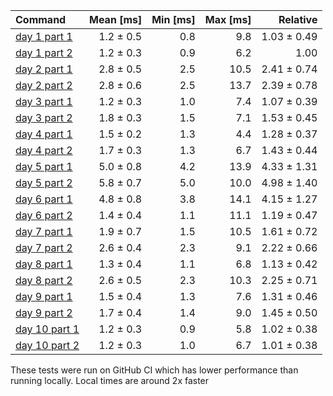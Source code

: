 | Command | Mean [ms] | Min [ms] | Max [ms] | Relative |
|:---|---:|---:|---:|---:|
| [day 1 part 1](/src/bin/day1.rs) | 1.2 ± 0.5 | 0.8 | 9.8 | 1.03 ± 0.49 |
| [day 1 part 2](/src/bin/day1.rs) | 1.2 ± 0.3 | 0.9 | 6.2 | 1.00 |
| [day 2 part 1](/src/bin/day2.rs) | 2.8 ± 0.5 | 2.5 | 10.5 | 2.41 ± 0.74 |
| [day 2 part 2](/src/bin/day2.rs) | 2.8 ± 0.6 | 2.5 | 13.7 | 2.39 ± 0.78 |
| [day 3 part 1](/src/bin/day3.rs) | 1.2 ± 0.3 | 1.0 | 7.4 | 1.07 ± 0.39 |
| [day 3 part 2](/src/bin/day3.rs) | 1.8 ± 0.3 | 1.5 | 7.1 | 1.53 ± 0.45 |
| [day 4 part 1](/src/bin/day4.rs) | 1.5 ± 0.2 | 1.3 | 4.4 | 1.28 ± 0.37 |
| [day 4 part 2](/src/bin/day4.rs) | 1.7 ± 0.3 | 1.3 | 6.7 | 1.43 ± 0.44 |
| [day 5 part 1](/src/bin/day5.rs) | 5.0 ± 0.8 | 4.2 | 13.9 | 4.33 ± 1.31 |
| [day 5 part 2](/src/bin/day5.rs) | 5.8 ± 0.7 | 5.0 | 10.0 | 4.98 ± 1.40 |
| [day 6 part 1](/src/bin/day6.rs) | 4.8 ± 0.8 | 3.8 | 14.1 | 4.15 ± 1.27 |
| [day 6 part 2](/src/bin/day6.rs) | 1.4 ± 0.4 | 1.1 | 11.1 | 1.19 ± 0.47 |
| [day 7 part 1](/src/bin/day7.rs) | 1.9 ± 0.7 | 1.5 | 10.5 | 1.61 ± 0.72 |
| [day 7 part 2](/src/bin/day7.rs) | 2.6 ± 0.4 | 2.3 | 9.1 | 2.22 ± 0.66 |
| [day 8 part 1](/src/bin/day8.rs) | 1.3 ± 0.4 | 1.1 | 6.8 | 1.13 ± 0.42 |
| [day 8 part 2](/src/bin/day8.rs) | 2.6 ± 0.5 | 2.3 | 10.3 | 2.25 ± 0.71 |
| [day 9 part 1](/src/bin/day9.rs) | 1.5 ± 0.4 | 1.3 | 7.6 | 1.31 ± 0.46 |
| [day 9 part 2](/src/bin/day9.rs) | 1.7 ± 0.4 | 1.4 | 9.0 | 1.45 ± 0.50 |
| [day 10 part 1](/src/bin/day10.rs) | 1.2 ± 0.3 | 0.9 | 5.8 | 1.02 ± 0.38 |
| [day 10 part 2](/src/bin/day10.rs) | 1.2 ± 0.3 | 1.0 | 6.7 | 1.01 ± 0.38 |

These tests were run on GitHub CI which has lower performance than running locally. Local times are around 2x faster
